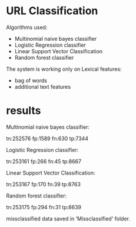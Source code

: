 # URL Classification

Algorithms used:

*	Multinomial naive bayes classifier
*	Logistic Regression classifier
*	Linear Support Vector Classification
*	Random forest classifier

The system is working only on Lexical features:

*	bag of words
*	additional text features


# results

Multinomial naive bayes classifier:

tn:252576 fp:1589
fn:630 tp:7344

Logistic Regression classifier:

tn:253161 fp:266
fn:45 tp:8667

Linear Support Vector Classification:

tn:253167 fp:170
fn:39 tp:8763

Random forest classifier:

tn:253175 fp:294
fn:31 tp:8639

missclassified data saved in 'Missclassified' folder.